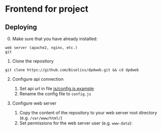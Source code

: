 # Frontend for project

## Deploying
0. Make sure that you have already installed:
```
web server (apache2, nginx, etc.)
git
```
1. Clone the repository
```
git clone https://github.com/Biseliss/dpdweb.git && cd dpdweb
```
2. Configure api connection
    1. Set api url in file [js/config.js.example](./js/config.js.example)
    2. Rename the config file to `config.js`

3. Configure web server
    1. Copy the content of the repository to your web server root directory (e.g. `/var/www/html/`)
    2. Set permissions for the web server user (e.g. `www-data`):

